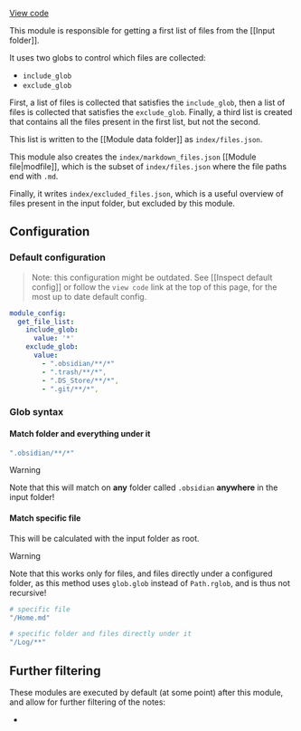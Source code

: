 [View code](https://github.com/obsidian-html/obsidian-html/blob/master/obsidianhtml/modules/builtin/get_file_list.py)

This module is responsible for getting a first list of files from the [[Input folder]]. 

It uses two globs to control which files are collected:

- `include_glob`
- `exclude_glob`

First, a list of files is collected that satisfies the `include_glob`, then a list of files is collected that satisfies the `exclude_glob`. Finally, a third list is created that contains all the files present in the first list, but not the second. 

This list is written to the [[Module data folder]] as `index/files.json`.

This module also creates the `index/markdown_files.json` [[Module file|modfile]], which is the subset of `index/files.json` where the file paths end with `.md`.

Finally, it writes `index/excluded_files.json`, which is a useful overview of files present in the input folder, but excluded by this module.

## Configuration
### Default configuration
> Note: this configuration might be outdated. See [[Inspect default config]] or follow the `view code` link at the top of this page, for the most up to date default config.

``` yaml
module_config:
  get_file_list:
    include_glob:
      value: '*'
    exclude_glob:
      value: 
        - ".obsidian/**/*"
        - ".trash/**/*",
        - ".DS_Store/**/*",
        - ".git/**/*",
```

### Glob syntax
#### Match folder and everything under it
``` yaml
".obsidian/**/*"
```

> [!warning] 
> Note that this will match on **any** folder called `.obsidian` **anywhere** in the input folder!

#### Match specific file
This will be calculated with the input folder as root. 

> [!warning] 
> Note that this works only for files, and files directly under a configured folder, as this method uses `glob.glob` instead of `Path.rglob`, and is thus not recursive!

``` yaml
# specific file
"/Home.md"

# specific folder and files directly under it
"/Log/**"
```


## Further filtering
These modules are executed by default (at some point) after this module, and allow for further filtering of the notes:

- 